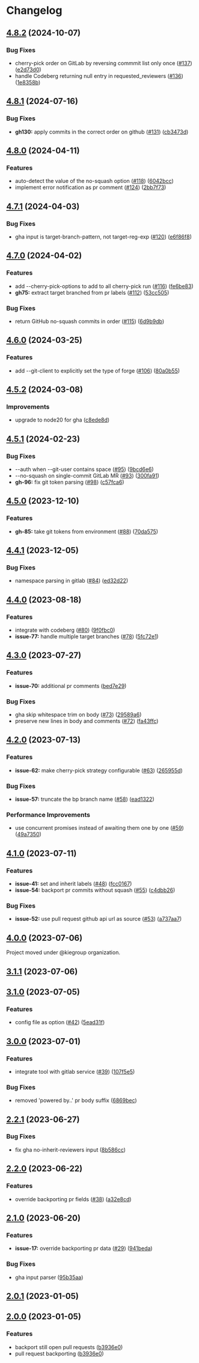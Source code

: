 # Changelog

## [4.8.2](https://github.com/kiegroup/git-backporting/compare/v4.8.1...v4.8.2) (2024-10-07)


### Bug Fixes

* cherry-pick order on GitLab by reversing commmit list only once ([#137](https://github.com/kiegroup/git-backporting/issues/137)) ([e2d73d0](https://github.com/kiegroup/git-backporting/commit/e2d73d050c8387c0858877ac3c56c565bacaf4f9))
* handle Codeberg returning null entry in requested_reviewers ([#136](https://github.com/kiegroup/git-backporting/issues/136)) ([1e8358b](https://github.com/kiegroup/git-backporting/commit/1e8358bb2c461c56cf86e82bec4d71284866b13b))

## [4.8.1](https://github.com/kiegroup/git-backporting/compare/v4.8.0...v4.8.1) (2024-07-16)


### Bug Fixes

* **gh130:** apply commits in the correct order on github ([#131](https://github.com/kiegroup/git-backporting/issues/131)) ([cb3473d](https://github.com/kiegroup/git-backporting/commit/cb3473d7c9de66cb7bec188f08538e134cdc4bc0))

## [4.8.0](https://github.com/kiegroup/git-backporting/compare/v4.7.1...v4.8.0) (2024-04-11)


### Features

* auto-detect the value of the no-squash option ([#118](https://github.com/kiegroup/git-backporting/issues/118)) ([6042bcc](https://github.com/kiegroup/git-backporting/commit/6042bcc40ba83593a23dfe4d92cf50655a05b1cd))
* implement error notification as pr comment ([#124](https://github.com/kiegroup/git-backporting/issues/124)) ([2bb7f73](https://github.com/kiegroup/git-backporting/commit/2bb7f731127e099d1f196e6785e992589f7c4940))

## [4.7.1](https://github.com/kiegroup/git-backporting/compare/v4.7.0...v4.7.1) (2024-04-03)


### Bug Fixes

* gha input is target-branch-pattern, not target-reg-exp ([#120](https://github.com/kiegroup/git-backporting/issues/120)) ([e6f86f8](https://github.com/kiegroup/git-backporting/commit/e6f86f8f839bc86adf36fa0d3c8dcad6cab2f92e))

## [4.7.0](https://github.com/kiegroup/git-backporting/compare/v4.6.0...v4.7.0) (2024-04-02)


### Features

* add --cherry-pick-options to add to all cherry-pick run ([#116](https://github.com/kiegroup/git-backporting/issues/116)) ([fe6be83](https://github.com/kiegroup/git-backporting/commit/fe6be83074476d91c1b038fd7f03c4868e96f113))
* **gh75:** extract target branched from pr labels ([#112](https://github.com/kiegroup/git-backporting/issues/112)) ([53cc505](https://github.com/kiegroup/git-backporting/commit/53cc505f17630fb30daa70f75895323325cc0c7d))


### Bug Fixes

* return GitHub no-squash commits in order ([#115](https://github.com/kiegroup/git-backporting/issues/115)) ([6d9b9db](https://github.com/kiegroup/git-backporting/commit/6d9b9db590f9713e2b056bcc8e20fc3f3c70618b))

## [4.6.0](https://github.com/kiegroup/git-backporting/compare/v4.5.2...v4.6.0) (2024-03-25)


### Features

* add --git-client to explicitly set the type of forge ([#106](https://github.com/kiegroup/git-backporting/issues/106)) ([80a0b55](https://github.com/kiegroup/git-backporting/commit/80a0b554f0c1920a178e28bd678f709581a1b224))

## [4.5.2](https://github.com/kiegroup/git-backporting/compare/v4.5.1...v4.5.2) (2024-03-08)

### Improvements

* upgrade to node20 for gha ([c8ede8d](https://github.com/kiegroup/git-backporting/commit/c8ede8d4e2428cb3f4dc2d727f24b37e5781cbb1))

## [4.5.1](https://github.com/kiegroup/git-backporting/compare/v4.5.0...v4.5.1) (2024-02-23)


### Bug Fixes

* --auth when --git-user contains space ([#95](https://github.com/kiegroup/git-backporting/issues/95)) ([9bcd6e6](https://github.com/kiegroup/git-backporting/commit/9bcd6e6b5547974c45ade756b623eb385bb76019))
* --no-squash on single-commit GitLab MR ([#93](https://github.com/kiegroup/git-backporting/issues/93)) ([300fa91](https://github.com/kiegroup/git-backporting/commit/300fa91a8ae065b7f6f6370882b10929bbde6309))
* **gh-96:** fix git token parsing ([#98](https://github.com/kiegroup/git-backporting/issues/98)) ([c57fca6](https://github.com/kiegroup/git-backporting/commit/c57fca6bd6b9c241c11ad1f728cc9bc0acfd7f88))

## [4.5.0](https://github.com/kiegroup/git-backporting/compare/v4.4.1...v4.5.0) (2023-12-10)


### Features

* **gh-85:** take git tokens from environment ([#88](https://github.com/kiegroup/git-backporting/issues/88)) ([70da575](https://github.com/kiegroup/git-backporting/commit/70da575afce603190eafed927637922a37fbd087))

## [4.4.1](https://github.com/kiegroup/git-backporting/compare/v4.4.0...v4.4.1) (2023-12-05)


### Bug Fixes

* namespace parsing in gitlab ([#84](https://github.com/kiegroup/git-backporting/issues/84)) ([ed32d22](https://github.com/kiegroup/git-backporting/commit/ed32d2275b6008d31e456c41beecd536eceb23dc))

## [4.4.0](https://github.com/kiegroup/git-backporting/compare/v4.3.0...v4.4.0) (2023-08-18)


### Features

* integrate with codeberg ([#80](https://github.com/kiegroup/git-backporting/issues/80)) ([9f0fbc0](https://github.com/kiegroup/git-backporting/commit/9f0fbc0b2fd8d449207660323be87f6d2fa8c017))
* **issue-77:** handle multiple target branches ([#78](https://github.com/kiegroup/git-backporting/issues/78)) ([5fc72e1](https://github.com/kiegroup/git-backporting/commit/5fc72e127bedb3177f4e17ff1182827c78154ef1))

## [4.3.0](https://github.com/kiegroup/git-backporting/compare/v4.2.0...v4.3.0) (2023-07-27)


### Features

* **issue-70:** additional pr comments ([bed7e29](https://github.com/kiegroup/git-backporting/commit/bed7e29ddc1ba5498faa2c7cc33ec3b127947dcf))


### Bug Fixes

* gha skip whitespace trim on body ([#73](https://github.com/kiegroup/git-backporting/issues/73)) ([29589a6](https://github.com/kiegroup/git-backporting/commit/29589a63b503b30820a13a442de533239dec06f4))
* preserve new lines in body and comments ([#72](https://github.com/kiegroup/git-backporting/issues/72)) ([fa43ffc](https://github.com/kiegroup/git-backporting/commit/fa43ffc1dc5572a06309c28e93ee6ab5fba14780))

## [4.2.0](https://github.com/kiegroup/git-backporting/compare/v4.1.0...v4.2.0) (2023-07-13)


### Features

* **issue-62:** make cherry-pick strategy configurable ([#63](https://github.com/kiegroup/git-backporting/issues/63)) ([265955d](https://github.com/kiegroup/git-backporting/commit/265955dda77a8191fd1f64517fec20e8d5f8c5b4))


### Bug Fixes

* **issue-57:** truncate the bp branch name ([#58](https://github.com/kiegroup/git-backporting/issues/58)) ([ead1322](https://github.com/kiegroup/git-backporting/commit/ead1322c0f6bb5de96c487e8f6b6565734144853))


### Performance Improvements

* use concurrent promises instead of awaiting them one by one ([#59](https://github.com/kiegroup/git-backporting/issues/59)) ([49a7350](https://github.com/kiegroup/git-backporting/commit/49a73504066396ca2a074f55bb23815e13ae462e))

## [4.1.0](https://github.com/kiegroup/git-backporting/compare/v4.0.0...v4.1.0) (2023-07-11)


### Features

* **issue-41:** set and inherit labels ([#48](https://github.com/kiegroup/git-backporting/issues/48)) ([fcc0167](https://github.com/kiegroup/git-backporting/commit/fcc01673f4bc9aa2786faf6dfd503a29e5ca0cd9))
* **issue-54:** backport pr commits without squash ([#55](https://github.com/kiegroup/git-backporting/issues/55)) ([c4dbb26](https://github.com/kiegroup/git-backporting/commit/c4dbb26c1d9d266ed86f3f0d6016b8cff7743f8b))


### Bug Fixes

* **issue-52:** use pull request github api url as source ([#53](https://github.com/kiegroup/git-backporting/issues/53)) ([a737aa7](https://github.com/kiegroup/git-backporting/commit/a737aa7c4c66983de358b8472121ab918de922e3))

## [4.0.0](https://github.com/kiegroup/git-backporting/compare/v3.0.0...v4.0.0) (2023-07-06)

Project moved under @kiegroup organization.

## [3.1.1](https://github.com/kiegroup/git-backporting/compare/v3.1.0...v3.1.1) (2023-07-06)

## [3.1.0](https://github.com/kiegroup/git-backporting/compare/v3.0.0...v3.1.0) (2023-07-05)


### Features

* config file as option ([#42](https://github.com/kiegroup/git-backporting/issues/42)) ([5ead31f](https://github.com/kiegroup/git-backporting/commit/5ead31f606b585ecdf7ed2e9de8ebd841b935898))

## [3.0.0](https://github.com/kiegroup/git-backporting/compare/v2.2.1...v3.0.0) (2023-07-01)


### Features

* integrate tool with gitlab service ([#39](https://github.com/kiegroup/git-backporting/issues/39)) ([107f5e5](https://github.com/kiegroup/git-backporting/commit/107f5e52d663157145aa14f6cf7fa4d6704cb844))


### Bug Fixes

* removed 'powered by..' pr body suffix ([6869bec](https://github.com/kiegroup/git-backporting/commit/6869becb3e5979b24f6fe29bf38141e15c1bdc66))

## [2.2.1](https://github.com/kiegroup/git-backporting/compare/v2.2.0...v2.2.1) (2023-06-27)


### Bug Fixes

* fix gha no-inherit-reviewers input ([8b586cc](https://github.com/kiegroup/git-backporting/commit/8b586ccdfe0e6b90ed41ea8a5eecdbc24893fe25))

## [2.2.0](https://github.com/kiegroup/git-backporting/compare/v2.1.0...v2.2.0) (2023-06-22)


### Features

* override backporting pr fields ([#38](https://github.com/kiegroup/git-backporting/issues/38)) ([a32e8cd](https://github.com/kiegroup/git-backporting/commit/a32e8cd34c757358668fe8f88f6d1733d3fa8391))

## [2.1.0](https://github.com/kiegroup/git-backporting/compare/v2.0.1...v2.1.0) (2023-06-20)


### Features

* **issue-17:** override backporting pr data ([#29](https://github.com/kiegroup/git-backporting/issues/29)) ([941beda](https://github.com/kiegroup/git-backporting/commit/941beda208e4a8c1577bd4d39299fbbfbf569c06))


### Bug Fixes

* gha input parser ([95b35aa](https://github.com/kiegroup/git-backporting/commit/95b35aa4efb86e2bc4990d920feec1ec5c4eb8e4))

## [2.0.1](https://github.com/kiegroup/git-backporting/compare/v2.0.0...v2.0.1) (2023-01-05)

## [2.0.0](https://github.com/kiegroup/git-backporting/compare/v1.0.0...v2.0.0) (2023-01-05)


### Features

* backport still open pull requests ([b3936e0](https://github.com/kiegroup/git-backporting/commit/b3936e019a19976281c5e2582904264e974b8b42))
* pull request backporting ([b3936e0](https://github.com/kiegroup/git-backporting/commit/b3936e019a19976281c5e2582904264e974b8b42))
